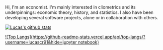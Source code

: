 Hi, I'm an economist. I'm mainly interested in cliometrics and its underpinnings: economic theory, history, and statistics. I also have been developing several software projects, alone or in collaboration with others.

[![Lucas's github stats](https://github-readme-stats.vercel.app/api?username=lucascr91)](https://github.com/anuraghazra/github-readme-stats)

[![Top Langs](https://github-readme-stats.vercel.app/api/top-langs/?username=lucascr91&hide=jupyter notebook)](https://github.com/anuraghazra/github-readme-stats)
